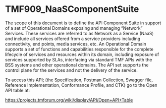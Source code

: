 # TMF909_NaaSComponentSuite
The scope of this document is to define the API Component Suite in support of a set of Operational Domains exposing and managing “Network” Services. These services are referred to as Network as a Service (NaaS) and include all services offered from a service providers including connectivity, end points, media services, etc. An Operational Domain supports a set of functions and capabilities responsible for the complete lifecycle of services and resources within its domain, including exposure of services supported by SLAs, interfacing via standard TMF APIs with the BSS systems and other operational domains. The API set supports the control plane for the services and not the delivery of the service.

To access this API; (the Specification, Postman Collection, Swagger file, Reference Implementation, Conformance Profile, and CTK) go to the Open API table at:

https://projects.tmforum.org/wiki/display/API/Open+API+Table
